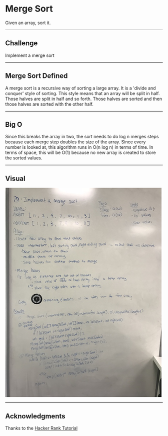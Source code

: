 # Merge Sort
Given an array, sort it.

---
## Challenge
Implement a merge sort

---
## Merge Sort Defined
A merge sort is a recursive way of sorting a large array.  It is a 'divide and 
conquer' style of sorting.  This style means that an array will be split in 
half.  Those halves are split in half and so forth.  Those halves are sorted 
and then those halves are sorted with the other half.

---
## Big O
Since this breaks the array in two, the sort needs to do log n merges steps 
because each merge step doubles the size of the array.  Since every number is 
looked at, this algorithm runs in O(n log n) in terms of time.  In terms of 
space, this will be O(1) because no new array is created to store the sorted 
values.

---
## Visual
![Merge Sort](/assets/mergeSort.jpeg)

---
## Acknowledgments
Thanks to the [Hacker Rank Tutorial](https://www.youtube.com/watch?v=KF2j-9iSf4Q)